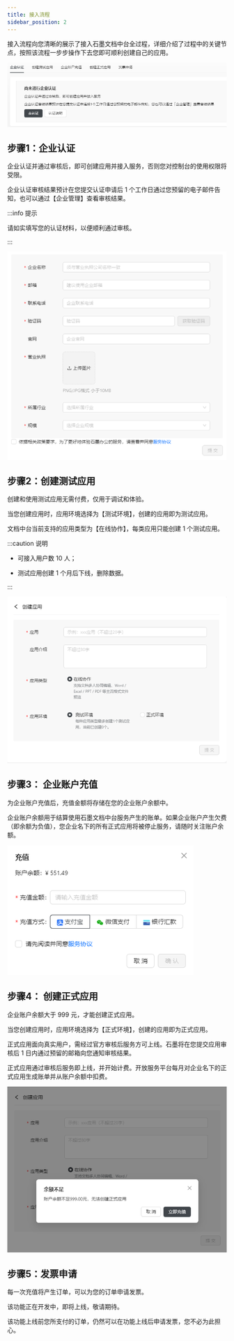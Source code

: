 ```yaml
---
title: 接入流程
sidebar_position: 2
---
```

接入流程向您清晰的展示了接入石墨文档中台全过程，详细介绍了过程中的关键节点，按照该流程一步步操作下去您即可顺利创建自己的应用。

![enterprise-certification](./../image/enterprise-certification.png)


## 步骤1：企业认证

企业认证并通过审核后，即可创建应用并接入服务，否则您对控制台的使用权限将受限。

企业认证审核结果预计在您提交认证申请后 1 个工作日通过您预留的电子邮件告知，也可以通过【企业管理】查看审核结果。

:::info 提示

请如实填写您的认证材料，以便顺利通过审核。

:::

![enterprise-certification2](./../image/enterprise-certification2.png)


## 步骤2：创建测试应用

创建和使用测试应用无需付费，仅用于调试和体验。

当您创建应用时，应用环境选择为【测试环境】，创建的应用即为测试应用。

文档中台当前支持的应用类型为【在线协作】，每类应用只能创建 1 个测试应用。

:::caution 说明

- 可接入用户数 10 人；

- 测试应用创建 1 个月后下线，删除数据。

:::


![create-app1](./../image/create-app1.png)


## 步骤3： 企业账户充值

为企业账户充值后，充值金额将存储在您的企业账户余额中。

企业账户余额用于结算使用石墨文档中台服务产生的账单。如果企业账户产生欠费（即余额为负值），您企业名下的所有正式应用将被停止服务，请随时关注账户余额。

![charge](./../image/charge.png)


## 步骤4： 创建正式应用

企业账户余额大于 999 元，才能创建正式应用。

当您创建应用时，应用环境选择为【正式环境】，创建的应用即为正式应用。

正式应用面向真实用户，需经过官方审核后服务方可上线。石墨将在您提交应用审核后 1 日内通过预留的邮箱向您通知审核结果。

正式应用通过审核后服务即上线，并开始计费。开放服务平台每月对企业名下的正式应用生成账单并从账户余额中扣费。

![create-app2](./../image/create-app2.png)


## 步骤5：发票申请

每一次充值将产生订单，可以为您的订单申请发票。

该功能正在开发中，即将上线，敬请期待。

该功能上线前您所支付的订单，仍然可以在功能上线后申请发票，您不必为此担心。

